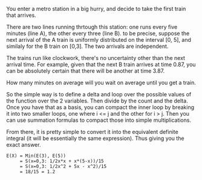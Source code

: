 You enter a metro station in a big hurry, and decide to take the first train that arrives.

There are two lines running thrtough this station: one runs every five minutes (line A),
the other every three (line B). to be precise, suppose the next arrival of the A train is
uniformly distributed on the interval [0, 5], and similaly for the B train on [0,3]. The
two arrivals are independent.

The trains run like clockwork, there's no uncertainty other than the next arrival
time. For example, given that the next B train arrives at time 0.87, you can be absolutely
certain that there will be another at time 3.87.

How many minutes on average will you wait on average until you get a train.

So the simple way is to define a delta and loop over the possible values of the function
over the 2 variables. Then divide by the count and the delta. Once you have that as a
basis, you can compact the inner loop by breaking it into two smaller loops, one where i
<= j and the other for i > j. Then you can use summation formulas to compact those into
simple multiplications.

From there, it is pretty simple to convert it into the equivalent definite integral (it
will be essentially the same expression). Thus giving you the exact answer.

```
E(X) = Min(E(3), E(5))
     = S(x=0,3: 1/2x*x + x*(5-x))/15
     = S(x=0,3: 1/2x^2 + 5x - x^2)/15
     = 18/15 = 1.2
```
